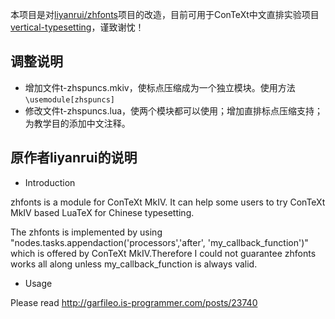 本项目是对[liyanrui/zhfonts](https://github.com/liyanrui/zhfonts)项目的改造，目前可用于ConTeXt中文直排实验项目[vertical-typesetting](https://github.com/Fusyong/vertical-typesetting)，谨致谢忱！

## 调整说明

* 增加文件t-zhspuncs.mkiv，使标点压缩成为一个独立模块。使用方法`\usemodule[zhspuncs]`
* 修改文件t-zhspuncs.lua，使两个模块都可以使用；增加直排标点压缩支持；为教学目的添加中文注释。

## 原作者liyanrui的说明

* Introduction

zhfonts is a module for ConTeXt MkIV. It can help some users to try ConTeXt MkIV based LuaTeX for Chinese typesetting.

The zhfonts is implemented by using "nodes.tasks.appendaction('processors','after', 'my_callback_function')" which is offered by ConTeXt MkIV.Therefore I could not guarantee zhfonts works all along unless my_callback_function is always valid.

* Usage

Please read http://garfileo.is-programmer.com/posts/23740